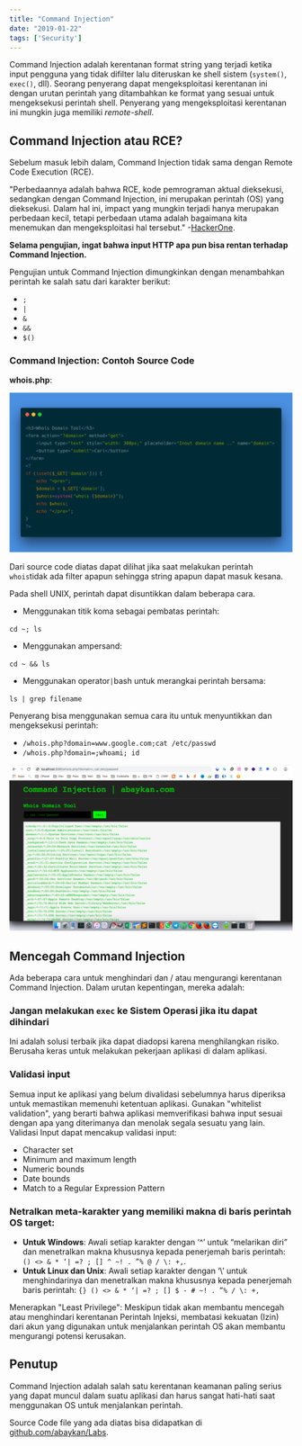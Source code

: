 ```yaml
---
title: "Command Injection"
date: "2019-01-22"
tags: ['Security']
---
```


Command Injection adalah kerentanan format string yang terjadi ketika input pengguna yang tidak difilter lalu diteruskan ke shell sistem (`system()`, `exec()`, dll). Seorang penyerang dapat mengeksploitasi kerentanan ini dengan urutan perintah yang ditambahkan ke format yang sesuai untuk mengeksekusi perintah shell. Penyerang yang mengeksploitasi kerentanan ini mungkin juga memiliki _remote-shell_.

## Command Injection atau RCE?

Sebelum masuk lebih dalam, Command Injection tidak sama dengan Remote Code Execution (RCE).

"Perbedaannya adalah bahwa RCE, kode pemrograman aktual dieksekusi, sedangkan dengan Command Injection, ini merupakan perintah (OS) yang dieksekusi. Dalam hal ini, impact yang mungkin terjadi hanya merupakan perbedaan kecil, tetapi perbedaan utama adalah bagaimana kita menemukan dan mengeksploitasi hal tersebut." -[HackerOne](https://www.hackerone.com/blog/how-to-command-injections).

**Selama pengujian, ingat bahwa input HTTP apa pun bisa rentan terhadap Command Injection.**

Pengujian untuk Command Injection dimungkinkan dengan menambahkan perintah ke salah satu dari karakter berikut:

- `;`
- `|`
- `&`
- `&&`
- `$()`

### Command Injection: Contoh Source Code

**whois.php**:

![Command Injection](images/command-injection-source-1024x576.png)

Dari source code diatas dapat dilihat jika saat melakukan perintah `whois`tidak ada filter apapun sehingga string apapun dapat masuk kesana.

Pada shell UNIX, perintah dapat disuntikkan dalam beberapa cara.

- Menggunakan titik koma sebagai pembatas perintah:

`cd ~; ls`

- Menggunakan ampersand:

`cd ~ && ls`

- Menggunakan operator`|`bash untuk merangkai perintah bersama:

`ls | grep filename`

Penyerang bisa menggunakan semua cara itu untuk menyuntikkan dan mengeksekusi perintah:

- `/whois.php?domain=www.google.com;cat /etc/passwd`
- `/whois.php?domain=;whoami; id`

![Command Injection](images/command-injection-code-1024x600.png)

## Mencegah Command Injection

Ada beberapa cara untuk menghindari dan / atau mengurangi kerentanan Command Injection. Dalam urutan kepentingan, mereka adalah:

### Jangan melakukan `exec` ke Sistem Operasi jika itu dapat dihindari

Ini adalah solusi terbaik jika dapat diadopsi karena menghilangkan risiko. Berusaha keras untuk melakukan pekerjaan aplikasi di dalam aplikasi.

### Validasi input

Semua input ke aplikasi yang belum divalidasi sebelumnya harus diperiksa untuk memastikan memenuhi ketentuan aplikasi. Gunakan "whitelist validation", yang berarti bahwa aplikasi memverifikasi bahwa input sesuai dengan apa yang diterimanya dan menolak segala sesuatu yang lain. Validasi Input dapat mencakup validasi input:

- Character set
- Minimum and maximum length
- Numeric bounds
- Date bounds
- Match to a Regular Expression Pattern

### Netralkan meta-karakter yang memiliki makna di baris perintah OS target:

- **Untuk Windows**: Awali setiap karakter dengan ‘^’ untuk “melarikan diri” dan menetralkan makna khususnya kepada penerjemah baris perintah: `() <> & * ‘| =? ; [] ^ ~! . ”% @ / \: +,`.
- **Untuk Linux dan Unix**: Awali setiap karakter dengan ‘\\’ untuk menghindarinya dan menetralkan makna khususnya kepada penerjemah baris perintah: `{} () <> & * ‘| =? ; [] $ - # ~! . ”% / \: +,`

Menerapkan "Least Privilege": Meskipun tidak akan membantu mencegah atau menghindari kerentanan Perintah Injeksi, membatasi kekuatan (Izin) dari akun yang digunakan untuk menjalankan perintah OS akan membantu mengurangi potensi kerusakan.

## Penutup

Command Injection adalah salah satu kerentanan keamanan paling serius yang dapat muncul dalam suatu aplikasi dan harus sangat hati-hati saat menggunakan OS untuk menjalankan perintah.

Source Code file yang ada diatas bisa didapatkan di [github.com/abaykan/Labs](https://github.com/abaykan/Labs/blob/master/command-injection.php).
